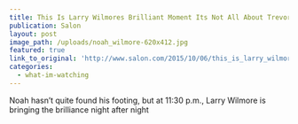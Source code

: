 ```yaml
---
title: This Is Larry Wilmores Brilliant Moment Its Not All About Trevor Noah on Comedy Central
publication: Salon
layout: post
image_path: /uploads/noah_wilmore-620x412.jpg
featured: true
link_to_original: 'http://www.salon.com/2015/10/06/this_is_larry_wilmores_brilliant_moment_its_not_all_about_trevor_noah_on_comedy_central/'
categories:
  - what-im-watching
---
```

Noah hasn’t quite found his footing, but at 11:30 p.m., Larry Wilmore is bringing the brilliance night after night